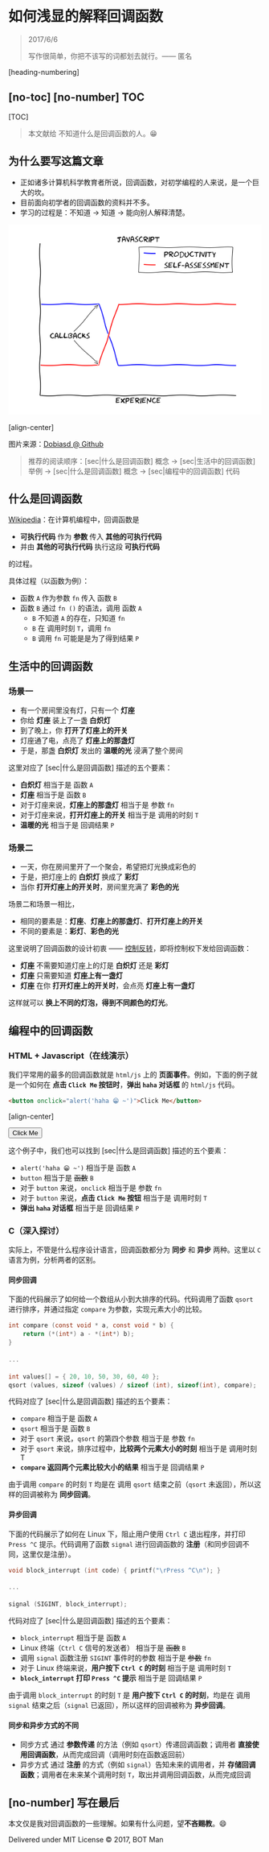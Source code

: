 ﻿# 如何浅显的解释回调函数

> 2017/6/6
>
> 写作很简单，你把不该写的词都划去就行。—— 匿名

[heading-numbering]

## [no-toc] [no-number] TOC

[TOC]

> 本文献给 不知道什么是回调函数的人。😁

## 为什么要写这篇文章

- 正如诸多计算机科学教育者所说，回调函数，对初学编程的人来说，是一个巨大的坎。
- 目前面向初学者的回调函数的资料并不多。
- 学习的过程是：不知道 -> 知道 -> 能向别人解释清楚。

![Javascript Callback](Callback-Explained/javascript-callback.png)

[align-center]

图片来源：[Dobiasd @ Github](https://github.com/Dobiasd/articles/blob/master/programming_language_learning_curves/javascript.png)

> 推荐的阅读顺序：[sec|什么是回调函数] 概念 -> [sec|生活中的回调函数] 举例 -> [sec|什么是回调函数] 概念 -> [sec|编程中的回调函数] 代码

## 什么是回调函数

[Wikipedia](https://en.wikipedia.org/wiki/Callback_%28computer_programming%29)：在计算机编程中，回调函数是

- **可执行代码** 作为 **参数** 传入 **其他的可执行代码**
- 并由 **其他的可执行代码** 执行这段 **可执行代码**

的过程。

具体过程（以函数为例）：

- 函数 `A` 作为参数 `fn` 传入 函数 `B`
- 函数 `B` 通过 `fn ()` 的语法，调用 函数 `A`
  - `B` 不知道 `A` 的存在，只知道 `fn`
  - `B` 在 调用时刻 `T`，调用 `fn`
  - `B` 调用 `fn` 可能是是为了得到结果 `P`

## 生活中的回调函数

### 场景一

- 有一个房间里没有灯，只有一个 **灯座**
- 你给 **灯座** 装上了一盏 **白炽灯**
- 到了晚上，你 **打开了灯座上的开关**
- 灯座通了电，点亮了 **灯座上的那盏灯**
- 于是，那盏 **白炽灯** 发出的 **温暖的光** 浸满了整个房间

这里对应了 [sec|什么是回调函数] 描述的五个要素：

- **白炽灯** 相当于是 函数 `A`
- **灯座** 相当于是 函数 `B`
- 对于灯座来说，**灯座上的那盏灯** 相当于是 参数 `fn`
- 对于灯座来说，**打开灯座上的开关** 相当于是 调用的时刻 `T`
- **温暖的光** 相当于是 回调结果 `P`

### 场景二

- 一天，你在房间里开了一个聚会，希望把灯光换成彩色的
- 于是，把灯座上的 **白炽灯** 换成了 **彩灯**
- 当你 **打开灯座上的开关时**，房间里充满了 **彩色的光**

场景二和场景一相比，
- 相同的要素是：**灯座**、**灯座上的那盏灯**、**打开灯座上的开关**
- 不同的要素是：**彩灯**、**彩色的光**

这里说明了回调函数的设计初衷 —— [控制反转](Thinking-Scalability.md)，即将控制权下发给回调函数：

- **灯座** 不需要知道灯座上的灯是 **白炽灯** 还是 **彩灯**
- **灯座** 只需要知道 **灯座上有一盏灯**
- **灯座** 在你 **打开灯座上的开关时**，会点亮 **灯座上有一盏灯**

这样就可以 **换上不同的灯泡，得到不同颜色的灯光**。

## 编程中的回调函数

### HTML + Javascript（在线演示）

我们平常用的最多的回调函数就是 `html/js` 上的 **页面事件**。例如，下面的例子就是一个如何在 **点击 `Click Me` 按钮时**，**弹出 `haha` 对话框** 的 `html/js` 代码。

``` html
<button onclick="alert('haha 😁 ~')">Click Me</button>
```

[align-center]

<p>
<button onclick="alert('haha 😁 ~')">Click Me</button>
</p>

这个例子中，我们也可以找到 [sec|什么是回调函数] 描述的五个要素：

- `alert('haha 😁 ~')` 相当于是 函数 `A`
- `button` 相当于是 ~~函数~~ `B`
- 对于 `button` 来说，`onclick` 相当于是 参数 `fn`
- 对于 `button` 来说，**点击 `Click Me` 按钮** 相当于是 调用时刻 `T`
- **弹出 `haha` 对话框** 相当于是 回调结果 `P`

### C（深入探讨）

实际上，不管是什么程序设计语言，回调函数都分为 **同步** 和 **异步** 两种。这里以 `C` 语言为例，分析两者的区别。

#### 同步回调

下面的代码展示了如何给一个数组从小到大排序的代码。代码调用了函数 `qsort` 进行排序，并通过指定 `compare` 为参数，实现元素大小的比较。

``` c
int compare (const void * a, const void * b) {
    return (*(int*) a - *(int*) b);
}

...

int values[] = { 20, 10, 50, 30, 60, 40 };
qsort (values, sizeof (values) / sizeof (int), sizeof(int), compare);
```

代码对应了 [sec|什么是回调函数] 描述的五个要素：

- `compare` 相当于是 函数 `A`
- `qsort` 相当于是 函数 `B`
- 对于 `qsort` 来说，`qsort` 的第四个参数 相当于是 参数 `fn`
- 对于 `qsort` 来说，排序过程中，**比较两个元素大小的时刻** 相当于是 调用时刻 T
- **`compare` 返回两个元素比较大小的结果** 相当于是 回调结果 `P`

由于调用 `compare` 的时刻 `T` 均是在 调用 `qsort` 结束之前（`qsort` 未返回），所以这样的回调被称为 **同步回调**。

#### 异步回调

下面的代码展示了如何在 Linux 下，阻止用户使用 `Ctrl C` 退出程序，并打印 `Press ^C` 提示。代码调用了函数 `signal` 进行回调函数的 **注册**（和同步回调不同，这里仅是注册）。

``` c
void block_interrupt (int code) { printf("\rPress ^C\n"); }

...

signal (SIGINT, block_interrupt);
```

代码对应了 [sec|什么是回调函数] 描述的五个要素：

- `block_interrupt` 相当于是 函数 `A`
- Linux 终端（`Ctrl C` 信号的发送者） 相当于是 ~~函数~~ `B`
- 调用 `signal` 函数注册 `SIGINT` 事件时的参数 相当于是 ~~参数~~ `fn`
- 对于 Linux 终端来说，**用户按下 `Ctrl C` 的时刻** 相当于是 调用时刻 `T`
- **`block_interrupt` 打印 `Press ^C` 提示** 相当于是 回调结果 `P`

由于调用 `block_interrupt` 的时刻 `T` 是 **用户按下 `Ctrl C` 的时刻**，均是在 调用 `signal` 结束之后（`signal` 已返回），所以这样的回调被称为 **异步回调**。

#### 同步和异步方式的不同

- 同步方式 通过 **参数传递** 的方法（例如 `qsort`）传递回调函数；调用者 **直接使用回调函数**，从而完成回调（调用时刻在函数返回前）
- 异步方式 通过 **注册** 的方式（例如 `signal`）告知未来的调用者，并 **存储回调函数**；调用者在未来某个调用时刻 `T`，取出并调用回调函数，从而完成回调

## [no-number] 写在最后

本文仅是我对回调函数的一些理解。如果有什么问题，望**不吝赐教**。😄

Delivered under MIT License &copy; 2017, BOT Man